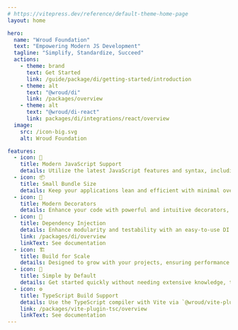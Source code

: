 ```yaml
---
# https://vitepress.dev/reference/default-theme-home-page
layout: home

hero:
  name: "Wroud Foundation"
  text: "Empowering Modern JS Development"
  tagline: "Simplify, Standardize, Succeed"
  actions:
    - theme: brand
      text: Get Started
      link: /guide/package/di/getting-started/introduction
    - theme: alt
      text: "@wroud/di"
      link: /packages/overview
    - theme: alt
      text: "@wroud/di-react"
      link: packages/di/integrations/react/overview
  image:
    src: /icon-big.svg
    alt: Wroud Foundation

features:
  - icon: 🚀
    title: Modern JavaScript Support
    details: Utilize the latest JavaScript features and syntax, including ES modules, for cutting-edge development.
  - icon: 📦
    title: Small Bundle Size
    details: Keep your applications lean and efficient with minimal overhead.
  - icon: 🔧
    title: Modern Decorators
    details: Enhance your code with powerful and intuitive decorators, making it cleaner and more maintainable.
  - icon: 🧩
    title: Dependency Injection
    details: Enhance modularity and testability with an easy-to-use DI system.
    link: /packages/di/overview
    linkText: See documentation
  - icon: 🏗️
    title: Build for Scale
    details: Designed to grow with your projects, ensuring performance and maintainability in large applications.
  - icon: 🧠
    title: Simple by Default
    details: Get started quickly without needing extensive knowledge, thanks to straightforward and intuitive design.
  - icon: ⚙️
    title: TypeScript Build Support
    details: Use the TypeScript compiler with Vite via `@wroud/vite-plugin-tsc`.
    link: /packages/vite-plugin-tsc/overview
    linkText: See documentation
---
```

